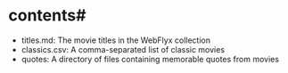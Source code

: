 # contents#

- titles.md: The movie titles in the WebFlyx collection
- classics.csv: A comma-separated list of classic movies
- quotes: A directory of files containing memorable quotes from movies
